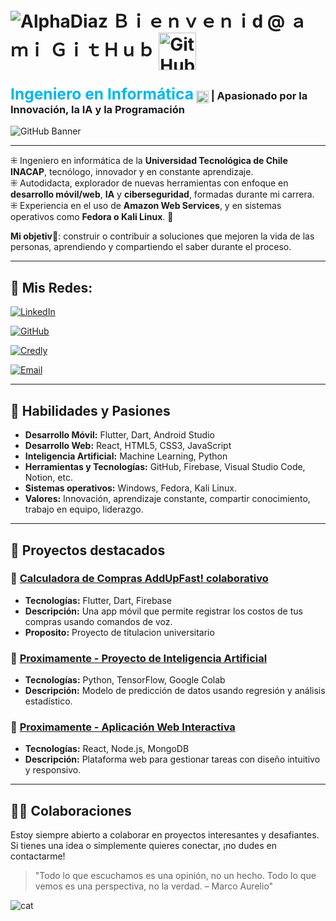 # ![AlphaDiaz](https://img.icons8.com/ios/50/000000/rocket.png) Ｂｉｅｎｖｅｎｉd @ ａ ｍｉ ＧｉｔＨｕｂ <img src="https://cdn3d.iconscout.com/3d/free/thumb/free-github-3d-icon-download-in-png-blend-fbx-gltf-file-formats--logo-social-media-pack-logos-icons-6491025.png" alt="GitHub Icono" style="width:60px; vertical-align:middle;">


<h3>
  <span style="color:#00b7eb; font-weight:bold; font-size:1.5em;">Ingeniero en Informática</span>
  <img src="https://cdn-icons-png.flaticon.com/512/11820/11820285.png" alt="Verificado" style="width:20px; vertical-align:middle;">
  | Apasionado por la Innovación, la IA y la Programación
</h3>


![GitHub Banner](https://media.licdn.com/dms/image/v2/D4D16AQHFPVVJ8-lHNg/profile-displaybackgroundimage-shrink_350_1400/profile-displaybackgroundimage-shrink_350_1400/0/1732218163279?e=1749686400&v=beta&t=wsyVUqi3WdMnmi6ZZWbNIyhd5pyAaTXyvKspX_0sguQ)

---

⁜ Ingeniero en informática de la **Universidad Tecnológica de Chile INACAP**, tecnólogo, innovador y en constante aprendizaje.  
⁜ Autodidacta, explorador de nuevas herramientas con enfoque en **desarrollo móvil/web**, **IA** y **ciberseguridad**, formadas durante mi carrera.  
⁜ Experiencia en el uso de **Amazon Web Services**, y en sistemas operativos como **Fedora o Kali Linux**. 🚀

**Mi objetiv🎯**: construir o contribuir a soluciones que mejoren la vida de las personas, aprendiendo y compartiendo el saber durante el proceso.

---

## 👤 Mis Redes:

[![LinkedIn](https://img.shields.io/badge/LinkedIn-Felipe_Diaz_Campos-0077B5?style=for-the-badge&logo=linkedin&logoColor=white&labelColor=101010)](https://www.linkedin.com/in/engineer-felipe-d%C3%ADaz-campos/)

[![GitHub](https://img.shields.io/badge/GitHub-FelipeDiazCampos-6a0dad?style=for-the-badge&logo=github&logoColor=white&labelColor=1e002d)](https://github.com/FelipeDiazCampos)

[![Credly](https://img.shields.io/badge/Credly-Certificaciones_e_insignias-FF6F00?style=for-the-badge&logo=awesomelists&logoColor=white&labelColor=101010)](https://www.credly.com/users/felipe-diaz.b6fb06db)

[![Email](https://img.shields.io/badge/Email-engineer.felipediazcampos@gmail.com-D14836?style=for-the-badge&logo=gmail&logoColor=white&labelColor=101010)](mailto:engineer.felipediazcampos@gmail.com)

---

## 🌟 Habilidades y Pasiones

- **Desarrollo Móvil:** Flutter, Dart, Android Studio  
- **Desarrollo Web:** React, HTML5, CSS3, JavaScript  
- **Inteligencia Artificial:** Machine Learning, Python  
- **Herramientas y Tecnologías:** GitHub, Firebase, Visual Studio Code, Notion, etc.
- **Sistemas operativos:** Windows, Fedora, Kali Linux.
- **Valores:** Innovación, aprendizaje constante, compartir conocimiento, trabajo en equipo, liderazgo. 

---

## 🚀 Proyectos destacados

### 🔹 [Calculadora de Compras AddUpFast! colaborativo](https://github.com/eleBlue7/proyecto-titulo)
- **Tecnologías:** Flutter, Dart, Firebase  
- **Descripción:** Una app móvil que permite registrar los costos de tus compras usando comandos de voz.
- **Proposito:** Proyecto de titulacion universitario

### 🔹 [Proximamente - Proyecto de Inteligencia Artificial](https://github.com/FelipeDiazCampos/AI-Project)
- **Tecnologías:** Python, TensorFlow, Google Colab  
- **Descripción:** Modelo de predicción de datos usando regresión y análisis estadístico.  

### 🔹 [Proximamente - Aplicación Web Interactiva](https://github.com/FelipeDiazCampos/WebApp-Interactive)
- **Tecnologías:** React, Node.js, MongoDB  
- **Descripción:** Plataforma web para gestionar tareas con diseño intuitivo y responsivo.

---
## 🧑‍💻 Colaboraciones

Estoy siempre abierto a colaborar en proyectos interesantes y desafiantes. Si tienes una idea o simplemente quieres conectar, 
¡no dudes en contactarme!

> "Todo lo que escuchamos es una opinión, no un hecho. Todo lo que vemos es una perspectiva, no la verdad.
– Marco Aurelio" 

![cat](https://media1.giphy.com/media/v1.Y2lkPTc5MGI3NjExcnd5cDB3Y3h0ZXZoeHg4MDM1NzJxaGpmZnVoaXZkaXd3Y2NjbGFpNCZlcD12MV9pbnRlcm5hbF9naWZfYnlfaWQmY3Q9Zw/wwg1suUiTbCY8H8vIA/giphy.gif)
